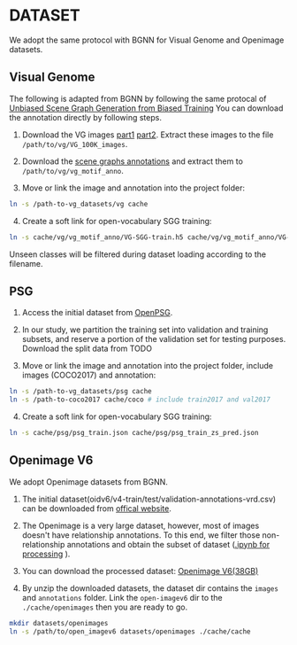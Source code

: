 # DATASET
We adopt the same protocol with BGNN for Visual Genome and Openimage datasets.

## Visual Genome
The following is adapted from BGNN by following the same protocal of [Unbiased Scene Graph Generation from Biased Training](https://github.com/KaihuaTang/Scene-Graph-Benchmark.pytorch) 
You can download the annotation directly by following steps.

1. Download the VG images [part1](https://cs.stanford.edu/people/rak248/VG_100K_2/images.zip) [part2](https://cs.stanford.edu/people/rak248/VG_100K_2/images2.zip). Extract these images to the file `/path/to/vg/VG_100K_images`. 

2. Download the [scene graphs annotations](https://shanghaitecheducn-my.sharepoint.com/:u:/g/personal/lirj2_shanghaitech_edu_cn/EfI9vkdunDpCqp8ooxoHhloBE6KDuztZDWQM_Sbsw_1x5A?e=N8gWIS) and extract them to `/path/to/vg/vg_motif_anno`.

3. Move or link the image and annotation into the project folder:
```bash
ln -s /path-to-vg_datasets/vg cache
``` 

4. Create a soft link for open-vocabulary SGG training:
``` bash
ln -s cache/vg/vg_motif_anno/VG-SGG-train.h5 cache/vg/vg_motif_anno/VG-SGG-train_zs_pred.h5
``` 
Unseen classes will be filtered during dataset loading according to the filename.


## PSG
1. Access the initial dataset from [OpenPSG](https://github.com/Jingkang50/OpenPSG/).

2. In our study, we partition the training set into validation and training subsets, and reserve a portion of the validation set for testing purposes. Download the split data from TODO

3. Move or link the image and annotation into the project folder, include images (COCO2017) and annotation:
```bash
ln -s /path-to-vg_datasets/psg cache
ln -s /path-to-coco2017 cache/coco # include train2017 and val2017
``` 

4. Create a soft link for open-vocabulary SGG training:
``` bash
ln -s cache/psg/psg_train.json cache/psg/psg_train_zs_pred.json
``` 


## Openimage V6 
We adopt Openimage datasets from BGNN.
1. The initial dataset(oidv6/v4-train/test/validation-annotations-vrd.csv) can be downloaded from [offical website]( https://storage.googleapis.com/openimages/web/download.html).

2. The Openimage is a very large dataset, however, most of images doesn't have relationship annotations. 
To this end, we filter those non-relationship annotations and obtain the subset of dataset ([.ipynb for processing](https://shanghaitecheducn-my.sharepoint.com/:u:/g/personal/lirj2_shanghaitech_edu_cn/EebESIOrpR5NrOYgQXU5PREBPR9EAxcVmgzsTDiWA1BQ8w?e=46iDwn) ). 

3. You can download the processed dataset: [Openimage V6(38GB)](https://shanghaitecheducn-my.sharepoint.com/:u:/g/personal/lirj2_shanghaitech_edu_cn/EXdZWvR_vrpNmQVvubG7vhABbdmeKKzX6PJFlIdrCS80vw?e=uQREX3)
3. By unzip the downloaded datasets, the dataset dir contains the `images` and `annotations` folder. 
Link the `open-imagev6` dir to the `./cache/openimages` then you are ready to go.
```bash
mkdir datasets/openimages
ln -s /path/to/open_imagev6 datasets/openimages ./cache/cache
```